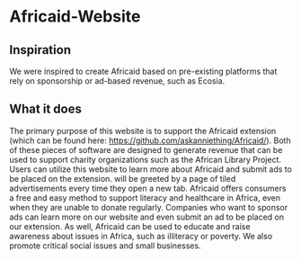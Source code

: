 # Africaid-Website

## Inspiration
We were inspired to create Africaid based on pre-existing platforms that rely on sponsorship or ad-based revenue, such as Ecosia. 

## What it does
The primary purpose of this website is to support the Africaid extension (which can be found here: https://github.com/askanniething/Africaid/). Both of these pieces of software are designed to generate revenue that can be used to support charity organizations such as the African Library Project. Users can utilize this website to learn more about Africaid and submit ads to be placed on the extension. will be greeted by a page of tiled advertisements every time they open a new tab. Africaid offers consumers a free and easy method to support literacy and healthcare in Africa, even when they are unable to donate regularly. 
Companies who want to sponsor ads can learn more on our website and even submit an ad to be placed on our extension. 
As well, Africaid can be used to educate and raise awareness about issues in Africa, such as illiteracy or poverty. We also promote critical social issues and small businesses. 
